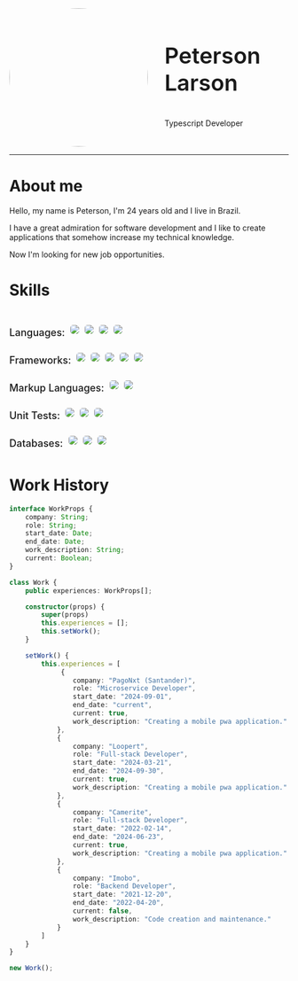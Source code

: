 <div style="display: inline-flex; align-items: center">
    <img src="https://cdn.midjourney.com/cda590d8-eeb4-4997-a111-3c443c2c07ee/0_0.png" style="width:250px; height: 250px; border-radius: 50%"/>
    <div style="margin-left: 30px">
        <p style="font-size: 40px; font-weight: 600;">Peterson Larson</p>
        <p>Typescript Developer</p>
    </div>
</div>

-----
<h1>About me</h1>

Hello, my name is Peterson, I'm 24 years old and I live in Brazil.

I have a great admiration for software development and I like to create applications that somehow increase my technical knowledge.

Now I'm looking for new job opportunities.

<h1>Skills</h1>

<div style="flex-direction: column; display: flex">
    <div style="flex-direction:row; display: inline-flex; align-items: center; height: 50px; margin-top: 10px">
        <p style="font-size: 18px; height: 10px; font-weight: 500;">Languages: </p>
        <img style="margin-left: 10px; border-radius: 5px" src="https://img.shields.io/badge/TypeScript-007ACC?style=for-the-badge&logo=typescript&logoColor=white" />
        <img style="margin-left: 10px; border-radius: 5px" src="https://img.shields.io/badge/JavaScript-F7DF1E?style=for-the-badge&logo=javascript&logoColor=black" />
        <img style="margin-left: 10px; border-radius: 5px" src="https://img.shields.io/badge/Node.js-43853D?style=for-the-badge&logo=node.js&logoColor=white" />
        <img style="margin-left: 10px; border-radius: 5px" src="https://img.shields.io/badge/Python-14354C?style=for-the-badge&logo=python&logoColor=white" />
    </div>
    <div style="flex-direction:row; display: inline-flex; align-items: center; height: 50px;">
        <p style="font-size: 18px; height: 10px; font-weight: 500;">Frameworks: </p>
        <img style="margin-left: 10px; border-radius: 5px" src="https://img.shields.io/badge/React-20232A?style=for-the-badge&logo=react&logoColor=61DAFB" />
        <img style="margin-left: 10px; border-radius: 5px" src="https://img.shields.io/badge/React_Native-20232A?style=for-the-badge&logo=react&logoColor=61DAFB" />
        <img style="margin-left: 10px; border-radius: 5px" src="https://img.shields.io/badge/Express.js-404D59?style=for-the-badge" />
        <img style="margin-left: 10px; border-radius: 5px" src="https://img.shields.io/badge/styled--components-4ecc8b?style=for-the-badge&logo=styled-components&logoColor=white" />
    <img style="margin-left: 10px; border-radius: 5px" src="https://img.shields.io/badge/React_Router-CA4245?style=for-the-badge&logo=react-router&logoColor=white" />
    </div>
    <div style="flex-direction:row; display: inline-flex; align-items: center; height: 50px;">
        <p style="font-size: 18px; height: 10px; font-weight: 500;">Markup Languages: </p>
        <img style="margin-left: 10px; border-radius: 5px" src="https://img.shields.io/badge/HTML-ff8f17?style=for-the-badge&logo=html5&logoColor=white" />
        <img style="margin-left: 10px; border-radius: 5px" src="https://img.shields.io/badge/CSS-7200fc?&style=for-the-badge&logo=css3&logoColor=white" />
    </div>
    <div style="flex-direction:row; display: inline-flex; align-items: center; height: 50px;">
        <p style="font-size: 18px; height: 10px; font-weight: 500;">Unit Tests: </p>
        <img style="margin-left: 10px; border-radius: 5px" src="https://img.shields.io/badge/Jest-323330?style=for-the-badge&logo=Jest&logoColor=white" />
        <img style="margin-left: 10px; border-radius: 5px" src="https://img.shields.io/badge/mocha.js-323330?style=for-the-badge&logo=mocha&logoColor=Brown" />
        <img style="margin-left: 10px; border-radius: 5px" src="https://img.shields.io/badge/chai.js-323330?style=for-the-badge&logo=chai&logoColor=red" />
    </div>
    <div style="flex-direction:row; display: inline-flex; align-items: center; height: 50px;">
        <p style="font-size: 18px; height: 10px; font-weight: 500;">Databases: </p>
        <img style="margin-left: 10px; border-radius: 5px" src="https://img.shields.io/badge/PostgreSQL-316192?style=for-the-badge&logo=postgresql&logoColor=white" />
        <img style="margin-left: 10px; border-radius: 5px" src="https://img.shields.io/badge/MySQL-005C84?style=for-the-badge&logo=mysql&logoColor=white" />
        <img style="margin-left: 10px; border-radius: 5px" src="https://img.shields.io/badge/MongoDB-4EA94B?style=for-the-badge&logo=mongodb&logoColor=white" />
    </div>
</div>

<h1>Work History</h1>

```typescript
interface WorkProps {
    company: String;
    role: String;
    start_date: Date;
    end_date: Date;
    work_description: String;
    current: Boolean; 
}

class Work {
    public experiences: WorkProps[];

    constructor(props) {
        super(props)
        this.experiences = [];
        this.setWork();
    }

    setWork() {
        this.experiences = [
             {
                company: "PagoNxt (Santander)",
                role: "Microservice Developer",
                start_date: "2024-09-01",
                end_date: "current",
                current: true,
                work_description: "Creating a mobile pwa application."
            },
            {
                company: "Loopert",
                role: "Full-stack Developer",
                start_date: "2024-03-21",
                end_date: "2024-09-30",
                current: true,
                work_description: "Creating a mobile pwa application."
            },
            {
                company: "Camerite",
                role: "Full-stack Developer",
                start_date: "2022-02-14",
                end_date: "2024-06-23",
                current: true,
                work_description: "Creating a mobile pwa application."
            },
            {
                company: "Imobo",
                role: "Backend Developer",
                start_date: "2021-12-20",
                end_date: "2022-04-20",
                current: false,
                work_description: "Code creation and maintenance."
            }
        ]
    }
}

new Work();
```
